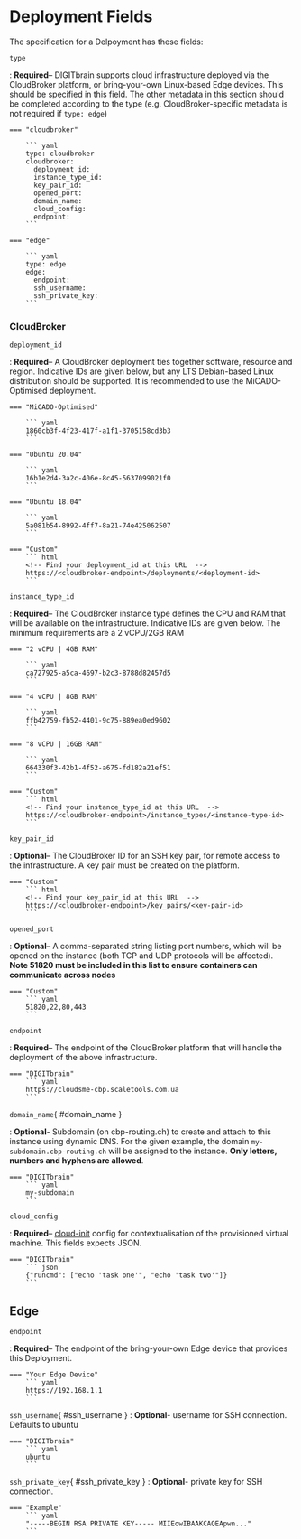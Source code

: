 <style>
  .md-content__button {
    display: none;
  }
</style>
# Deployment Fields


The specification for a Delpoyment
has these fields:

`type`

:   **Required**– DIGITbrain supports cloud infrastructure deployed via the
CloudBroker platform, or bring-your-own Linux-based Edge devices. This should
be specified in this field. The other metadata in this section should be
completed according to the type (e.g. CloudBroker-specific metadata is not required
if `type: edge`)

    === "cloudbroker"

        ``` yaml
        type: cloudbroker
        cloudbroker:
          deployment_id:
          instance_type_id:
          key_pair_id:
          opened_port:
          domain_name:
          cloud_config:
          endpoint:
        ```

    === "edge"

        ``` yaml
        type: edge
        edge:
          endpoint:
          ssh_username:
          ssh_private_key:
        ```

### CloudBroker

`deployment_id`

:   **Required**– A CloudBroker deployment ties together software,
resource and region. Indicative IDs are given below, but any LTS
Debian-based Linux distribution should be supported. It is recommended
to use the MiCADO-Optimised deployment.


    === "MiCADO-Optimised"

        ``` yaml
        1860cb3f-4f23-417f-a1f1-3705158cd3b3
        ```

    === "Ubuntu 20.04"

        ``` yaml
        16b1e2d4-3a2c-406e-8c45-5637099021f0
        ```

    === "Ubuntu 18.04"

        ``` yaml
        5a081b54-8992-4ff7-8a21-74e425062507
        ```

    === "Custom"
        ``` html
        <!-- Find your deployment_id at this URL  -->
        https://<cloudbroker-endpoint>/deployments/<deployment-id>
        ```

`instance_type_id`

:   **Required**– The CloudBroker instance type defines the CPU and RAM
that will be available on the infrastructure. Indicative IDs are given
below. The minimum requirements are a 2 vCPU/2GB RAM

    === "2 vCPU | 4GB RAM"

        ``` yaml
        ca727925-a5ca-4697-b2c3-8788d82457d5
        ```

    === "4 vCPU | 8GB RAM"

        ``` yaml
        ffb42759-fb52-4401-9c75-889ea0ed9602
        ```

    === "8 vCPU | 16GB RAM"

        ``` yaml
        664330f3-42b1-4f52-a675-fd182a21ef51
        ```

    === "Custom"
        ``` html
        <!-- Find your instance_type_id at this URL  -->
        https://<cloudbroker-endpoint>/instance_types/<instance-type-id>
        ```

`key_pair_id`

:   **Optional**– The CloudBroker ID for an SSH key pair, for remote
access to the infrastructure. A key pair must be created on the platform.

    === "Custom"
        ``` html
        <!-- Find your key_pair_id at this URL  -->
        https://<cloudbroker-endpoint>/key_pairs/<key-pair-id>
        ```

`opened_port`

:   **Optional**– A comma-separated string listing port numbers,
which will be opened on the instance (both TCP and UDP protocols
will be affected). **Note 51820 must be included in this list
to ensure containers can communicate across nodes**

    === "Custom"
        ``` yaml     
        51820,22,80,443
        ```

`endpoint`

:   **Required**– The endpoint of the CloudBroker platform that will
handle the deployment of the above infrastructure.

    === "DIGITbrain"
        ``` yaml     
        https://cloudsme-cbp.scaletools.com.ua
        ```

`domain_name`{ #domain_name }

:   **Optional**- Subdomain (on cbp-routing.ch) to create and attach to this instance using dynamic DNS. For the given example, the domain `my-subdomain.cbp-routing.ch` will be assigned to the instance. **Only letters, numbers and hyphens are allowed**.
   
    === "DIGITbrain"
        ``` yaml     
        my-subdomain
        ```

`cloud_config`

:   **Required**– [cloud-init](https://cloudinit.readthedocs.io/) config
for contextualisation of the provisioned virtual machine. This fields expects JSON.

    === "DIGITbrain"
        ``` json     
        {"runcmd": ["echo 'task one'", "echo 'task two'"]}
        ```

## Edge

`endpoint`

:   **Required**– The endpoint of the bring-your-own Edge device that
provides this Deployment.

    === "Your Edge Device"
        ``` yaml     
        https://192.168.1.1
        ```
        
`ssh_username`{ #ssh_username }
:   **Optional**- username for SSH connection. Defaults to ubuntu

    === "DIGITbrain"
        ``` yaml     
        ubuntu
        ```

`ssh_private_key`{ #ssh_private_key }
:   **Optional**- private key for SSH connection.

    === "Example"
        ``` yaml     
        "-----BEGIN RSA PRIVATE KEY----- MIIEowIBAAKCAQEApwn..."
        ```
